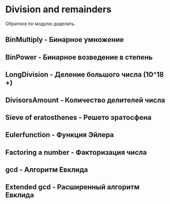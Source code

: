 # Division and remainders

Обратное по модулю доделать.

## BinMultiply - Бинарное умножение
## BinPower - Бинарное возведение в степень
## LongDivision - Деление большого числа (10^18 +) 
## DivisorsAmount - Количество делителей числа
## Sieve of eratosthenes - Решето эратосфена
## Eulerfunction - Функция Эйлера
## Factoring a number - Факторизация числа
## gcd - Алгоритм Евклида 
## Extended gcd -  Расширенный алгоритм Евклида